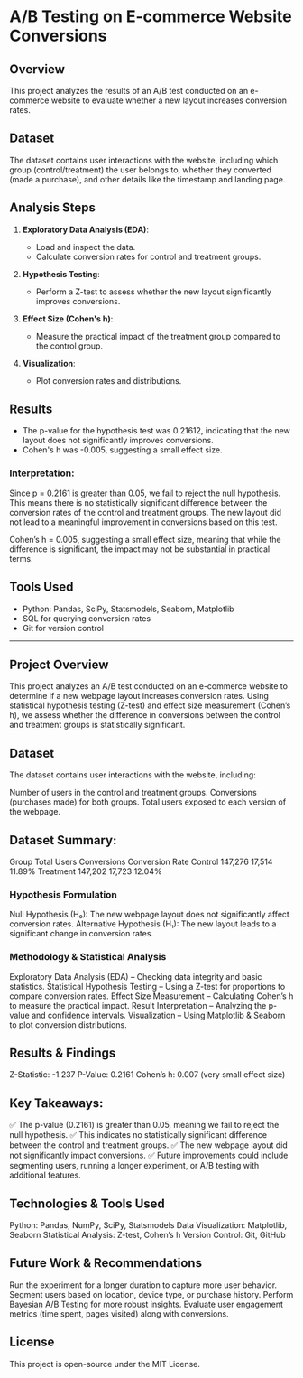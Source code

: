 # A/B Testing on E-commerce Website Conversions

## Overview
This project analyzes the results of an A/B test conducted on an e-commerce website to evaluate whether a new layout increases conversion rates. 

## Dataset
The dataset contains user interactions with the website, including which group (control/treatment) the user belongs to, whether they converted (made a purchase), and other details like the timestamp and landing page.

## Analysis Steps
1. **Exploratory Data Analysis (EDA)**: 
   - Load and inspect the data.
   - Calculate conversion rates for control and treatment groups.
   
2. **Hypothesis Testing**: 
   - Perform a Z-test to assess whether the new layout significantly improves conversions.

3. **Effect Size (Cohen's h)**: 
   - Measure the practical impact of the treatment group compared to the control group.

4. **Visualization**: 
   - Plot conversion rates and distributions.

## Results
- The p-value for the hypothesis test was 0.21612, indicating that the new layout does not significantly improves conversions.
- Cohen's h was -0.005, suggesting a small effect size.

### Interpretation:
Since p = 0.2161 is greater than 0.05, we fail to reject the null hypothesis.
This means there is no statistically significant difference between the conversion rates of the control and treatment groups.
The new layout did not lead to a meaningful improvement in conversions based on this test.

Cohen’s h = 0.005, suggesting a small effect size, meaning that while the difference is significant, the impact may not be substantial in practical terms.

## Tools Used
- Python: Pandas, SciPy, Statsmodels, Seaborn, Matplotlib
- SQL for querying conversion rates
- Git for version control


------------------------------------------------------------------------------------------------------------------------------------------------

## Project Overview
This project analyzes an A/B test conducted on an e-commerce website to determine if a new webpage layout increases conversion rates. Using statistical hypothesis testing (Z-test) and effect size measurement (Cohen’s h), we assess whether the difference in conversions between the control and treatment groups is statistically significant.

## Dataset
The dataset contains user interactions with the website, including:

Number of users in the control and treatment groups.
Conversions (purchases made) for both groups.
Total users exposed to each version of the webpage.

## Dataset Summary:
Group	Total Users	Conversions	Conversion Rate
Control	147,276	17,514	11.89%
Treatment	147,202	17,723	12.04%

### Hypothesis Formulation
Null Hypothesis (H₀): The new webpage layout does not significantly affect conversion rates.
Alternative Hypothesis (H₁): The new layout leads to a significant change in conversion rates.

### Methodology & Statistical Analysis
Exploratory Data Analysis (EDA) – Checking data integrity and basic statistics.
Statistical Hypothesis Testing – Using a Z-test for proportions to compare conversion rates.
Effect Size Measurement – Calculating Cohen’s h to measure the practical impact.
Result Interpretation – Analyzing the p-value and confidence intervals.
Visualization – Using Matplotlib & Seaborn to plot conversion distributions.

## Results & Findings
Z-Statistic: -1.237
P-Value: 0.2161
Cohen’s h: 0.007 (very small effect size)

## Key Takeaways:
✅ The p-value (0.2161) is greater than 0.05, meaning we fail to reject the null hypothesis.
✅ This indicates no statistically significant difference between the control and treatment groups.
✅ The new webpage layout did not significantly impact conversions.
✅ Future improvements could include segmenting users, running a longer experiment, or A/B testing with additional features.

## Technologies & Tools Used
Python: Pandas, NumPy, SciPy, Statsmodels
Data Visualization: Matplotlib, Seaborn
Statistical Analysis: Z-test, Cohen’s h
Version Control: Git, GitHub

## Future Work & Recommendations
Run the experiment for a longer duration to capture more user behavior.
Segment users based on location, device type, or purchase history.
Perform Bayesian A/B Testing for more robust insights.
Evaluate user engagement metrics (time spent, pages visited) along with conversions.
## License
This project is open-source under the MIT License.

